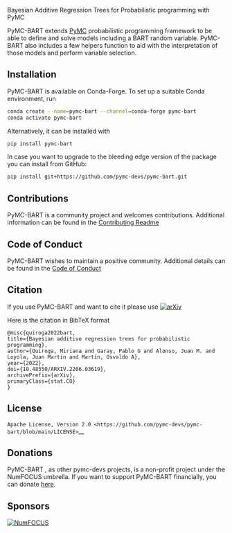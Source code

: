 
Bayesian Additive Regression Trees for Probabilistic programming with PyMC


PyMC-BART extends [PyMC](https://github.com/pymc-devs/pymc) probabilistic programming framework to be able to define and solve models including a BART random variable. PyMC-BART also includes a few helpers function to aid with the interpretation of those models and perform variable selection. 


## Installation

PyMC-BART is available on Conda-Forge. To set up a suitable Conda environment, run

```bash
conda create --name=pymc-bart --channel=conda-forge pymc-bart
conda activate pymc-bart
```

Alternatively, it can be installed with

```bash
pip install pymc-bart
```

In case you want to upgrade to the bleeding edge version of the package you can install from GitHub:

```bash
pip install git+https://github.com/pymc-devs/pymc-bart.git
```

## Contributions
PyMC-BART is a community project and welcomes contributions.
Additional information can be found in the [Contributing Readme](https://github.com/pymc-devs/pymc-bart/blob/main/CONTRIBUTING.md)

## Code of Conduct
PyMC-BART wishes to maintain a positive community. Additional details
can be found in the [Code of Conduct](https://github.com/pymc-devs/pymc-bart/blob/main/CODE_OF_CONDUCT.md)

## Citation
If you use PyMC-BART and want to cite it please use [![arXiv](https://img.shields.io/badge/arXiv-2206.03619-b31b1b.svg)](https://arxiv.org/abs/2206.03619)

Here is the citation in BibTeX format

```
@misc{quiroga2022bart,
title={Bayesian additive regression trees for probabilistic programming},
author={Quiroga, Miriana and Garay, Pablo G and Alonso, Juan M. and Loyola, Juan Martin and Martin, Osvaldo A},
year={2022},
doi={10.48550/ARXIV.2206.03619},
archivePrefix={arXiv},
primaryClass={stat.CO}
}
```

## License

`Apache License, Version
2.0 <https://github.com/pymc-devs/pymc-bart/blob/main/LICENSE>`__

## Donations
PyMC-BART , as other pymc-devs projects, is a non-profit project under the NumFOCUS umbrella. If you want to support PyMC-BART financially, you can donate [here](https://numfocus.org/donate-to-pymc).

## Sponsors
[![NumFOCUS](https://www.numfocus.org/wp-content/uploads/2017/07/NumFocus_LRG.png)](https://numfocus.org)
